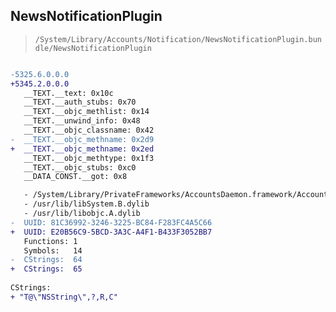## NewsNotificationPlugin

> `/System/Library/Accounts/Notification/NewsNotificationPlugin.bundle/NewsNotificationPlugin`

```diff

-5325.6.0.0.0
+5345.2.0.0.0
   __TEXT.__text: 0x10c
   __TEXT.__auth_stubs: 0x70
   __TEXT.__objc_methlist: 0x14
   __TEXT.__unwind_info: 0x48
   __TEXT.__objc_classname: 0x42
-  __TEXT.__objc_methname: 0x2d9
+  __TEXT.__objc_methname: 0x2ed
   __TEXT.__objc_methtype: 0x1f3
   __TEXT.__objc_stubs: 0xc0
   __DATA_CONST.__got: 0x8

   - /System/Library/PrivateFrameworks/AccountsDaemon.framework/AccountsDaemon
   - /usr/lib/libSystem.B.dylib
   - /usr/lib/libobjc.A.dylib
-  UUID: 81C36992-3246-3225-BC84-F283FC4A5C66
+  UUID: E20B56C9-5BCD-3A3C-A4F1-B433F3052BB7
   Functions: 1
   Symbols:   14
-  CStrings:  64
+  CStrings:  65
 
CStrings:
+ "T@\"NSString\",?,R,C"

```
